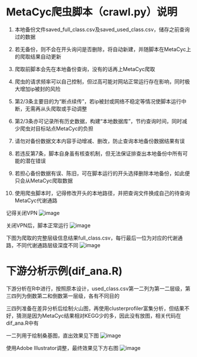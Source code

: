 # MetaCyc爬虫脚本（crawl.py）说明

1.  本地备份文件saved_full_class.csv及saved_used_class.csv，储存之前查询过的数据

2.  若无备份，则不会在开头询问是否删除，将自动新建，并随脚本在MetaCyc上的爬取结果自动更新

3.  爬取前脚本会先在本地备份查询，没有的话再上MetaCyc爬取

4.  爬虫的请求频率可以自己控制，但过高可能对网站正常运行存在影响，同时极大增加ip被封的风险

5.  第2/3条主要目的为“断点续传”，若ip被封或网络不稳定等情况使脚本运行中断，无需再从头爬取或手动调整

6.  第2/3条亦可记录所有历史数据，构建“本地数据库”，节约查询时间，同时减少爬虫对目标站点MetaCyc的负担

7.  请勿对备份数据文本内容手动增减、删改，防止查询本地备份数据结果有误

8.  若违反第7条，脚本自身虽有核查机制，但无法保证排查出本地备份中所有可能的潜在错误

9.  若担心备份数据有误、陈旧，可在脚本运行的开头选择删除本地备份，如此便只会从MetaCyc爬取数据

10. 使用爬虫脚本时，记得修改开头的本地路径，并把查询文件换成自己的待查询MetaCyc代谢通路

记得关闭VPN
![image](https://github.com/knight-qs/MetaCyc-Crawl/blob/main/fig/VPN%20not%20closed.jpg)

关闭VPN后，脚本正常运行
![image](https://github.com/knight-qs/MetaCyc-Crawl/blob/main/fig/VPN%20closed.jpg)

下图为爬取的完整层级信息结果full_class.csv，每行最后一位为对应的代谢通路，不同代谢通路层级深度不同
![image](https://github.com/knight-qs/MetaCyc-Crawl/blob/main/fig/crawl_result_example.jpg)

# 下游分析示例(dif_ana.R)

下游分析在R中进行，按照原本设计，used_class.csv第一二列为第一二层级，第三四列为倒数第二和倒数第一层级，各有不同目的

三四列准备在差异分析后绘制火山图，再使用clusterprofiler富集分析，但结果不好，猜测是因为MetaCyc结果相对KEGG少的多，因此没有放图，相关代码在dif_ana.R中有

一二列用于绘制桑基图，直出效果见下图
![image](https://github.com/knight-qs/MetaCyc-Crawl/blob/main/fig/raw_fig.jpg)

使用Adobe Illustrator调整，最终效果见下方右图
![image](https://github.com/knight-qs/MetaCyc-Crawl/blob/main/fig/sankey_T.jpg)


